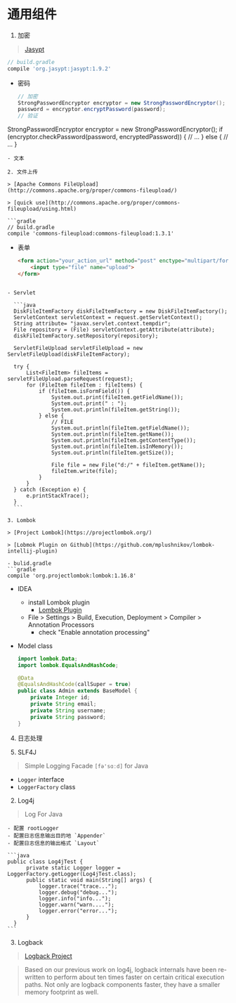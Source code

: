 # 通用组件

1. 加密

  > [Jasypt](http://www.jasypt.org/)

  ```gradle
  // build.gradle
  compile 'org.jasypt:jasypt:1.9.2'
  ```
  - 密码

    ```java
    // 加密
    StrongPasswordEncryptor encryptor = new StrongPasswordEncryptor();
    password = encryptor.encryptPassword(password);
    // 验证
   StrongPasswordEncryptor encryptor = new StrongPasswordEncryptor();
   if (encryptor.checkPassword(password, encryptedPassword)) {
         // ...
   } else {
         // ...
   }
   ```
 - 文本

2. 文件上传

  > [Apache Commons FileUpload](http://commons.apache.org/proper/commons-fileupload/)

  > [quick use](http://commons.apache.org/proper/commons-fileupload/using.html)

  ```gradle
  // build.gradle
  compile 'commons-fileupload:commons-fileupload:1.3.1'
  ```
  - 表单

    ```html
    <form action="your_action_url" method="post" enctype="multipart/form-data">
        <input type="file" name="upload">
    </form>
  ```
  
  - Servlet
  
    ```java
    DiskFileItemFactory diskFileItemFactory = new DiskFileItemFactory();
    ServletContext servletContext = request.getServletContext();
    String attribute= "javax.servlet.context.tempdir";
    File repository = (File) servletContext.getAttribute(attribute);
    diskFileItemFactory.setRepository(repository);

    ServletFileUpload servletFileUpload = new ServletFileUpload(diskFileItemFactory);

    try {
        List<FileItem> fileItems = servletFileUpload.parseRequest(request);
        for (FileItem fileItem : fileItems) {
            if (fileItem.isFormField()) {
                System.out.print(fileItem.getFieldName());
                System.out.print(" : ");
                System.out.println(fileItem.getString());
            } else {
                // FILE
                System.out.println(fileItem.getFieldName());
                System.out.println(fileItem.getName());
                System.out.println(fileItem.getContentType());
                System.out.println(fileItem.isInMemory());
                System.out.println(fileItem.getSize());

                File file = new File("d:/" + fileItem.getName());
                fileItem.write(file);
            }
        }
    } catch (Exception e) {
        e.printStackTrace();
    }
    ```
    
3. Lombok

  > [Project Lombok](https://projectlombok.org/)

  > [Lobmok Plugin on Github](https://github.com/mplushnikov/lombok-intellij-plugin)

  - bulid.gradle
  ```gradle
  compile 'org.projectlombok:lombok:1.16.8'
  ```
  
  - IDEA
      - install Lombok plugin
        - [Lombok Plugin](http://plugins.jetbrains.com/plugin/6317?pr=idea)
      - File > Settings > Build, Execution, Deployment > Compiler > Annotation Processors
        - check "Enable annotation processing"

  - Model class
  
    ```java
    import lombok.Data;
    import lombok.EqualsAndHashCode;

    @Data
    @EqualsAndHashCode(callSuper = true)
    public class Admin extends BaseModel {
        private Integer id;
        private String email;
        private String username;
        private String password;
    }
    ```

4. 日志处理

1. SLF4J

  > Simple Logging Facade `[fə'sɑːd]` for Java

  - `Logger` interface
  - `LoggerFactory` class

2. Log4j

  > Log For Java

    - 配置 rootLogger
    - 配置日志信息输出目的地 `Appender`
    - 配置日志信息的输出格式 `Layout`
  
    ```java
    public class Log4jTest {
          private static Logger logger = LoggerFactory.getLogger(Log4jTest.class);
          public static void main(String[] args) {
              logger.trace("trace...");
              logger.debug("debug...");
              logger.info("info...");
              logger.warn("warn....");
              logger.error("error...");
          }
      }
    ```
    
3. Logback

  > [Logback Project](http://logback.qos.ch/)

  > Based on our previous work on log4j, logback internals have been re-written to perform about ten times faster on certain critical execution paths. Not only are logback components faster, they have a smaller memory footprint as well.